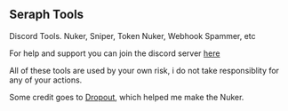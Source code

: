 ## Seraph Tools
Discord Tools. Nuker, Sniper, Token Nuker, Webhook Spammer, etc

For help and support you can join the discord server [here](https://discord.gg/1500)

All of these tools are used by your own risk, i do not take responsiblity for any of your actions.

Some credit goes to [Dropout](https://github.com/Dropout1337), which helped me make the Nuker.
